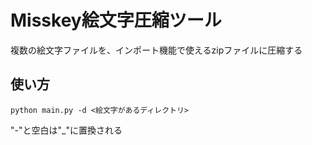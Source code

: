# Misskey絵文字圧縮ツール

複数の絵文字ファイルを、インポート機能で使えるzipファイルに圧縮する

## 使い方

```shell
python main.py -d <絵文字があるディレクトリ>
```

"-"と空白は"_"に置換される
